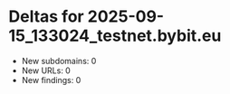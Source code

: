 # Deltas for 2025-09-15_133024_testnet.bybit.eu
- New subdomains: 0
- New URLs: 0
- New findings: 0
